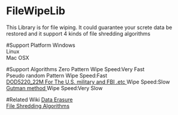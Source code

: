 # FileWipeLib
This Library is for file wiping. It could guarantee your screte data be restored and it support 4 kinds of file shredding algorithms <br/>

#Support Platform
Windows </br>
Linux    </br>
Mac OSX   </br>

#Support Algorithms
<a>Zero Pattern </a>     Wipe Speed:Very Fast</br>
<a>Pseudo random Pattern</a>     Wipe Speed:Fast</br>
<a href="https://ia.signal.army.mil/docs/DOD5220_22M/522022m.htm" >DOD5220_22M For The U.S. military and FBI .etc </a>   Wipe Speed:Slow</br>
<a href="http://en.wikipedia.org/wiki/Gutmann_method">Gutman method  </a>  Wipe Speed:Very Slow</br>


#Related Wiki
<a href="https://en.wikipedia.org/wiki/Data_erasure">Data Erasure</a></br>
<a href="http://www.aceerasefileshredder.com/file-shredding-algorithms/">File Shredding Algorithms</a></br>


